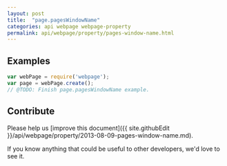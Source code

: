 ```yaml
---
layout: post
title:  "page.pagesWindowName"
categories: api webpage webpage-property
permalink: api/webpage/property/pages-window-name.html
---
```


## Examples

```javascript
var webPage = require('webpage');
var page = webPage.create();
// @TODO: Finish page.pagesWindowName example.
```

## Contribute

Please help us [improve this document]({{ site.githubEdit }}/api/webpage/property/2013-08-09-pages-window-name.md).

If you know anything that could be useful to other developers, we'd love to see it.


